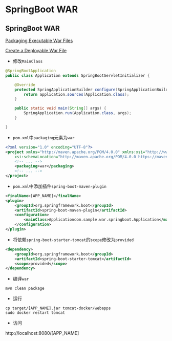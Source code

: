 # SpringBoot WAR

## SpringBoot WAR

[Packaging Executable War Files](https://docs.spring.io/spring-boot/docs/current/reference/htmlsingle/#build-tool-plugins-maven-packaging)

[Create a Deployable War File](https://docs.spring.io/spring-boot/docs/current/reference/htmlsingle/#howto-create-a-deployable-war-file)

- 修改`MainClass`

```java
@SpringBootApplication
public class Application extends SpringBootServletInitializer {

    @Override
    protected SpringApplicationBuilder configure(SpringApplicationBuilder application) {
        return application.sources(Application.class);
    }

    public static void main(String[] args) {
        SpringApplication.run(Application.class, args);
    }

}
```

- `pom.xml`中`packaging`元素为`war`

```xml
<?xml version="1.0" encoding="UTF-8"?>
<project xmlns="http://maven.apache.org/POM/4.0.0" xmlns:xsi="http://www.w3.org/2001/XMLSchema-instance"
    xsi:schemaLocation="http://maven.apache.org/POM/4.0.0 https://maven.apache.org/xsd/maven-4.0.0.xsd">
    <!-- ... -->
    <packaging>war</packaging>
    <!-- ... -->
</project>
```

- `pom.xml`中添加插件`spring-boot-maven-plugin`

```xml
<finalName>[APP_NAME]</finalName>
<plugin>
    <groupId>org.springframework.boot</groupId>
    <artifactId>spring-boot-maven-plugin</artifactId>
    <configuration>
        <mainClass>Applicationcom.sample.war.springboot.Application</mainClass>
    </configuration>
</plugin>
```

- 将依赖`spring-boot-starter-tomcat`的`scope`修改为`provided`

```xml
<dependency>
    <groupId>org.springframework.boot</groupId>
    <artifactId>spring-boot-starter-tomcat</artifactId>
    <scope>provided</scope>
</dependency>
```

- 编译`war`

```shell script
mvn clean package
```

- 运行

```shell script
cp target/[APP_NAME].jar tomcat-docker/webapps
sudo docker restart tomcat
```

- 访问

http://localhost:8080/[APP_NAME]
